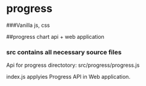 # progress
###Vanilla js, css

##progress chart api + web application

### src contains all necessary source files
Api for progress directotory: src/progress/progress.js

index.js applyies Progress API in Web application.
